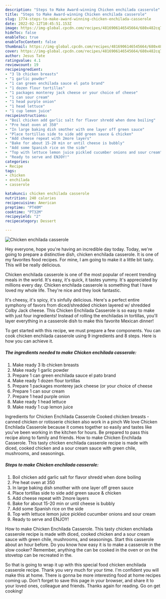 ```yaml
---
description: "Steps to Make Award-winning Chicken enchilada casserole"
title: "Steps to Make Award-winning Chicken enchilada casserole"
slug: 1774-steps-to-make-award-winning-chicken-enchilada-casserole
date: 2022-02-12T10:45:51.153Z
image: https://img-global.cpcdn.com/recipes/4816906146545664/680x482cq70/chicken-enchilada-casserole-recipe-main-photo.jpg
hideToc: false
enableToc: true
enableTocContent: false
thumbnail: https://img-global.cpcdn.com/recipes/4816906146545664/680x482cq70/chicken-enchilada-casserole-recipe-main-photo.jpg
cover: https://img-global.cpcdn.com/recipes/4816906146545664/680x482cq70/chicken-enchilada-casserole-recipe-main-photo.jpg
author: Jesus Tate
ratingvalue: 4.1
reviewcount: 19
recipeingredient:
- "3 lb chicken breasts"
- "1 garlic powder"
- "1 can green enchilada sauce el pato brand"
- "1 dozen flour tortillas"
- "1 packages monterey jack cheese or your choice of cheese"
- "1 can sour cream"
- "1 head purple onion"
- "1 head lettuce"
- "1 cup lemon juice"
recipeinstructions:
- "Boil chicken add garlic salt for flavor shredd when done boiling"
- "Pre heat oven at 350"
- "In large baking dish smother with one layer off green sauce"
- "Place tortillas side to side add green sauce & chicken"
- "Add cheese repeat with 2more layers"
- "Bake for about 15-20 min or until cheese is bubbly"
- "Add some Spanish rice on the side"
- "Top with lettuce lemon juice pickled cucumber onions and sour cream"
- "Ready to serve and ENJOY!"
categories:
- Recipe
tags:
- chicken
- enchilada
- casserole

katakunci: chicken enchilada casserole 
nutrition: 240 calories
recipecuisine: American
preptime: "PT40M"
cooktime: "PT32M"
recipeyield: "2"
recipecategory: Dessert

---
```



![Chicken enchilada casserole](https://img-global.cpcdn.com/recipes/4816906146545664/680x482cq70/chicken-enchilada-casserole-recipe-main-photo.jpg)

Hey everyone, hope you're having an incredible day today. Today, we're going to prepare a distinctive dish, chicken enchilada casserole. It is one of my favorites food recipes. For mine, I am going to make it a little bit tasty. This will be really delicious.

Chicken enchilada casserole is one of the most popular of recent trending meals in the world. It's easy, it's quick, it tastes yummy. It's appreciated by millions every day. Chicken enchilada casserole is something that I have loved my whole life. They're nice and they look fantastic.

It&#39;s cheesy, it&#39;s spicy, it&#39;s sinfully delicious. Here&#39;s a perfect entire symphony of favors from diced/shredded chicken layered w/ shredded Colby Jack cheese. This Chicken Enchilada Casserole is so easy to make with just four ingredients! Instead of rolling the enchiladas in tortillas, you&#39;ll layer everything in a casserole dish to make this favorite Mexican dinner!


To get started with this recipe, we must prepare a few components. You can cook chicken enchilada casserole using 9 ingredients and 8 steps. Here is how you can achieve it.

<!--inarticleads1-->

##### The ingredients needed to make Chicken enchilada casserole:

1. Make ready 3 lb chicken breasts
1. Make ready 1 garlic powder
1. Prepare 1 can green enchilada sauce el pato brand
1. Make ready 1 dozen flour tortillas
1. Prepare 1 packages monterey jack cheese (or your choice of cheese
1. Prepare 1 can sour cream
1. Prepare 1 head purple onion
1. Make ready 1 head lettuce
1. Make ready 1 cup lemon juice


Ingredients for Chicken Enchilada Casserole Cooked chicken breasts - canned chicken or rotisserie chicken also work in a pinch We love Chicken Enchilada Casserole because it comes together so easily and tastes like you&#39;ve been working in the kitchen for hours. Be prepared to pass this recipe along to family and friends. How to make Chicken Enchilada Casserole. This tasty chicken enchilada casserole recipe is made with diced, cooked chicken and a sour cream sauce with green chile, mushrooms, and seasonings. 

<!--inarticleads2-->

##### Steps to make Chicken enchilada casserole:

1. Boil chicken add garlic salt for flavor shredd when done boiling
1. Pre heat oven at 350
1. In large baking dish smother with one layer off green sauce
1. Place tortillas side to side add green sauce & chicken
1. Add cheese repeat with 2more layers
1. Bake for about 15-20 min or until cheese is bubbly
1. Add some Spanish rice on the side
1. Top with lettuce lemon juice pickled cucumber onions and sour cream
1. Ready to serve and ENJOY!

How to make Chicken Enchilada Casserole. This tasty chicken enchilada casserole recipe is made with diced, cooked chicken and a sour cream sauce with green chile, mushrooms, and seasonings. Start this casserole about an hour before. Do you know how easy it is to make a casserole in the slow cooker? Remember, anything the can be cooked in the oven or on the stovetop can be recreated in the. 

So that is going to wrap it up with this special food chicken enchilada casserole recipe. Thank you very much for your time. I'm confident you will make this at home. There is gonna be more interesting food at home recipes coming up. Don't forget to save this page in your browser, and share it to your loved ones, colleague and friends. Thanks again for reading. Go on get cooking!
